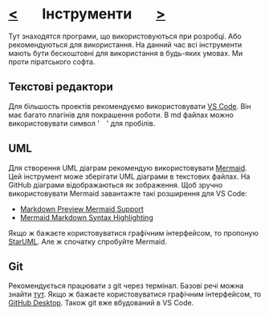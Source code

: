# [<](stages.md)&nbsp;   Інструменти   &nbsp;[>](technologies.md)

Тут знаходятся програми, що використовуються при розробці. Або рекомендуються для використання. На данний час всі інструменти мають бути бескоштовні для використання в будь-яких умовах. Ми проти піратського софта.


## Текстові редактори

Для більшость проектів рекомендуємо використовувати [VS Code](https://code.visualstudio.com/download). Він має багато плагінів для покрашення роботи.
В md файлах можно використовувати символ ' ' для пробілів.


## UML

Для створення UML діаграм рекомендую використовувати [Mermaid](https://mermaid-js.github.io/mermaid/#/). Цей інструмент може зберігати UML діаграми в текстових файлах. На GitHub діаграми відображаються як зображення. 
Щоб зручно використовувати Mermaid завантажте такі розширення для VS Code:
- [Markdown Preview Mermaid Support](https://marketplace.visualstudio.com/items?itemName=bierner.markdown-mermaid)
- [Mermaid Markdown Syntax Highlighting](https://marketplace.visualstudio.com/items?itemName=bpruitt-goddard.mermaid-markdown-syntax-highlighting)

Якщо ж бажаєте користовуватися графічним інтерфейсом, то пропоную [StarUML](https://staruml.io/). Але ж спочатку спробуйте Mermaid.


## Git

Рекомендується працювати з git через термінал. Базові речі можна знайти [тут](https://git-scm.com/book/en/v2). 
Якщо ж бажаєте користовуватися графічним інтерфейсом, то [GitHub Desktop](https://desktop.github.com/).
Також git вже вбудований в VS Code.

